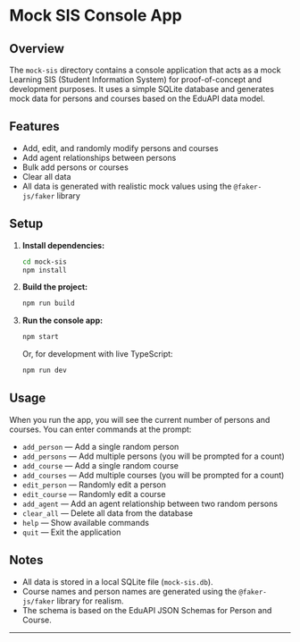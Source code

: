 # Mock SIS Console App

## Overview

The `mock-sis` directory contains a console application that acts as a mock Learning SIS (Student Information System) for proof-of-concept and development purposes. It uses a simple SQLite database and generates mock data for persons and courses based on the EduAPI data model.

## Features
- Add, edit, and randomly modify persons and courses
- Add agent relationships between persons
- Bulk add persons or courses
- Clear all data
- All data is generated with realistic mock values using the `@faker-js/faker` library

## Setup

1. **Install dependencies:**
   ```sh
   cd mock-sis
   npm install
   ```

2. **Build the project:**
   ```sh
   npm run build
   ```

3. **Run the console app:**
   ```sh
   npm start
   ```
   Or, for development with live TypeScript:
   ```sh
   npm run dev
   ```

## Usage

When you run the app, you will see the current number of persons and courses. You can enter commands at the prompt:

- `add_person` — Add a single random person
- `add_persons` — Add multiple persons (you will be prompted for a count)
- `add_course` — Add a single random course
- `add_courses` — Add multiple courses (you will be prompted for a count)
- `edit_person` — Randomly edit a person
- `edit_course` — Randomly edit a course
- `add_agent` — Add an agent relationship between two random persons
- `clear_all` — Delete all data from the database
- `help` — Show available commands
- `quit` — Exit the application

## Notes
- All data is stored in a local SQLite file (`mock-sis.db`).
- Course names and person names are generated using the `@faker-js/faker` library for realism.
- The schema is based on the EduAPI JSON Schemas for Person and Course.

---
